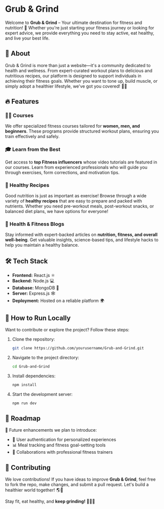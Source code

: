 # Grub & Grind

Welcome to **Grub & Grind** – Your ultimate destination for fitness and nutrition! 🚀 Whether you're just starting your fitness journey or looking for expert advice, we provide everything you need to stay active, eat healthy, and live your best life. 

## 📌 About
Grub & Grind is more than just a website—it's a community dedicated to health and wellness. From expert-curated workout plans to delicious and nutritious recipes, our platform is designed to support individuals in achieving their fitness goals. Whether you want to tone up, build muscle, or simply adopt a healthier lifestyle, we've got you covered! 💪🍏

## 🔥 Features

### 🏋️‍♂️ Courses
We offer specialized fitness courses tailored for **women, men, and beginners**. These programs provide structured workout plans, ensuring you train effectively and safely.

### 🎓 Learn from the Best
Get access to **top Fitness influencers** whose video tutorials are featured in our courses. Learn from experienced professionals who will guide you through exercises, form corrections, and motivation tips.

### 🍎 Healthy Recipes
Good nutrition is just as important as exercise! Browse through a wide variety of **healthy recipes** that are easy to prepare and packed with nutrients. Whether you need pre-workout meals, post-workout snacks, or balanced diet plans, we have options for everyone! 

### 📖 Health & Fitness Blogs
Stay informed with expert-backed articles on **nutrition, fitness, and overall well-being**. Get valuable insights, science-based tips, and lifestyle hacks to help you maintain a healthy balance.

## 🛠️ Tech Stack
- **Frontend:** React.js ⚛️
- **Backend:** Node.js 💻
- **Database:** MongoDB 🍃
- **Server:** Express.js 🕸️
- **Deployment:** Hosted on a reliable platform 🌍

## 🚀 How to Run Locally
Want to contribute or explore the project? Follow these steps:

1. Clone the repository:
   ```bash
   git clone https://github.com/yourusername/Grub-and-Grind.git
   ```
2. Navigate to the project directory:
   ```bash
   cd Grub-and-Grind
   ```
3. Install dependencies:
   ```bash
   npm install
   ```
4. Start the development server:
   ```bash
   npm run dev
   ```

## 🎯 Roadmap
🚀 Future enhancements we plan to introduce:
- 🔐 User authentication for personalized experiences
- 📊 Meal tracking and fitness goal-setting tools
- 🤝 Collaborations with professional fitness trainers

## 🤝 Contributing
We love contributions! If you have ideas to improve **Grub & Grind**, feel free to fork the repo, make changes, and submit a pull request. Let's build a healthier world together! 🌎💙


Stay fit, eat healthy, and **keep grinding!** 💪🔥🍏
